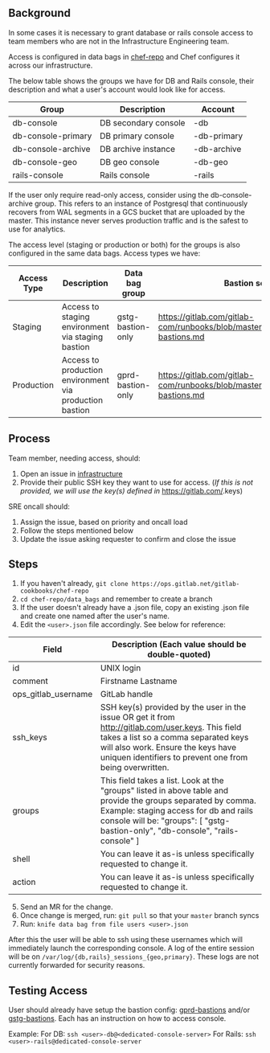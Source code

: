 ## Background

In some cases it is necessary to grant database or rails console access
to team members who are not in the Infrastructure Engineering team.

Access is configured in data bags in [chef-repo](https://ops.gitlab.net/gitlab-cookbooks/chef-repo) and Chef configures it across
our infrastructure.

The below table shows the groups we have for DB and Rails console, their description and
what a user's account would look like for access.

| Group              | Description          | Account           |
|--------------------|----------------------|-------------------|
| db-console         | DB secondary console | <user>-db         |
| db-console-primary | DB primary console   | <user>-db-primary |
| db-console-archive | DB archive instance  | <user>-db-archive |
| db-console-geo     | DB geo console       | <user>-db-geo     |
| rails-console      | Rails console        | <user>-rails      |

If the user only require read-only access, consider using the db-console-archive
group. This refers to an instance of Postgresql that continuously recovers from
WAL segments in a GCS bucket that are uploaded by the master. This instance
never serves production traffic and is the safest to use for analytics.

The access level (staging or production or both) for the groups is also configured
in the same data bags. Access types we have:

| Access Type | Description                                             | Data bag group    | Bastion setup                                                                          |
|-------------|---------------------------------------------------------|-------------------|----------------------------------------------------------------------------------------|
| Staging     | Access to staging environment via staging bastion       | gstg-bastion-only | <https://gitlab.com/gitlab-com/runbooks/blob/master/docs/bastions/gstg-bastions.md>  |
| Production  | Access to production environment via production bastion | gprd-bastion-only | <https://gitlab.com/gitlab-com/runbooks/blob/master/docs/bastions/gprd-bastions.md> |

## Process

Team member, needing access, should:

1. Open an issue in [infrastructure](https://gitlab.com/gitlab-com/gl-infra/infrastructure)
2. Provide their public SSH key they want to use for access. (_If this is not provided,
   we will use the key(s) defined in_ <https://gitlab.com/><user>.keys)

SRE oncall should:

1. Assign the issue, based on priority and oncall load
2. Follow the steps mentioned below
3. Update the issue asking requester to confirm and close the issue

## Steps

1. If you haven't already, `git clone https://ops.gitlab.net/gitlab-cookbooks/chef-repo`
2. `cd chef-repo/data_bags` and remember to create a branch
3. If the user doesn't already have a .json file, copy an existing .json file and create one named after the user's name.
4. Edit the `<user>.json` file accordingly. See below for reference:

| Field               | Description (Each value should be double-quoted)                                                                                                                                                                                                         |
|---------------------|----------------------------------------------------------------------------------------------------------------------------------------------------------------------------------------------------------------------------------------------------------|
| id                  | UNIX login                                                                                                                                                                                                                                               |
| comment             | Firstname Lastname                                                                                                                                                                                                                                       |
| ops_gitlab_username | GitLab handle                                                                                                                                                                                                                                            |
| ssh_keys            | SSH key(s) provided by the user in the issue OR  get it from <http://gitlab.com/user.keys>. This field  takes a list so a comma separated keys will also work. Ensure the keys have uniquen identifiers to prevent one from being overwritten.             |
| groups              | This field takes a list. Look at the "groups" listed  in above table and provide the groups separated by comma.  Example: staging access for db and rails console will be:   "groups": [    "gstg-bastion-only",     "db-console",     "rails-console" ] |
| shell               | You can leave it as-is unless specifically requested  to change it.                                                                                                                                                                                      |
| action              | You can leave it as-is unless specifically requested  to change it.

5. Send an MR for the change.
6. Once change is merged, run: `git pull` so that your `master` branch syncs
7. Run: `knife data bag from file users <user>.json`

After this the user will be able to ssh using these usernames which will
immediately launch the corresponding console. A log of the entire session
will be on `/var/log/{db,rails}_sessions_{geo,primary}`. These logs are not currently
forwarded for security reasons.

## Testing Access

User should already have setup the bastion config: [gprd-bastions](../bastions/gprd-bastions.md) and/or
[gstg-bastions](../bastions/gstg-bastions.md). Each has an instruction on how to access console.

Example:
For DB: `ssh <user>-db@<dedicated-console-server>`
For Rails: `ssh <user>-rails@dedicated-console-server`
